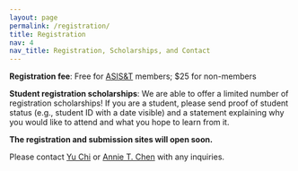 ```yaml
---
layout: page
permalink: /registration/
title: Registration
nav: 4
nav_title: Registration, Scholarships, and Contact
---
```


**Registration fee**: Free for [ASIS&T](https://www.asist.org/) members; $25 for non-members

**Student registration scholarships**: We are able to offer a limited number of registration scholarships! If you are a student, please send proof of student status (e.g., student ID with a date visible) and a statement explaining why you would like to attend and what you hope to learn from it.

**The registration and submission sites will open soon.**

Please contact [Yu Chi](mailto:yu.chi@sjsu.edu) or [Annie T. Chen](mailto:chen@uw.edu) with any inquiries.